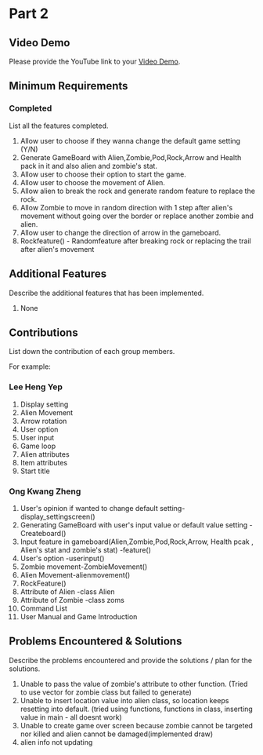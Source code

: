 # Part 2

## Video Demo

Please provide the YouTube link to your [Video Demo](https://youtu.be/Q3Yul_aT9Vg).

## Minimum Requirements

### Completed

List all the features completed.

1. Allow user to choose if they wanna change the default game setting (Y/N)
2. Generate GameBoard with Alien,Zombie,Pod,Rock,Arrow and Health pack in it and also alien and zombie's stat.
3. Allow user to choose their option to start the game.
4. Allow user to choose the movement of Alien.
5. Allow alien to break the rock and generate random feature to replace the rock.
6. Allow Zombie to move in random direction with 1 step after alien's movement without going over the border or replace another zombie and alien.
7. Allow user to change the direction of arrow in the gameboard.
8. Rockfeature() - Randomfeature after breaking rock or replacing the trail after alien's movement

## Additional Features

Describe the additional features that has been implemented.
1. None

## Contributions

List down the contribution of each group members.

For example:

### Lee Heng Yep

1. Display setting
2. Alien Movement 
3. Arrow rotation
4. User option
5. User input
7. Game loop
8. Alien attributes
9. Item attributes
10. Start title

### Ong Kwang Zheng
1. User's opinion if wanted to change default setting- display_settingscreen()
2. Generating GameBoard with user's input value or default value setting -Createboard()
3. Input feature in gameboard(Alien,Zombie,Pod,Rock,Arrow, Health pcak , Alien's stat and zombie's stat) -feature()
4. User's option -userinput()
5. Zombie movement-ZombieMovement()
6. Alien Movement-alienmovement()
7. RockFeature()
8. Attribute of Alien -class Alien
9. Attribute of Zombie -class zoms
10. Command List
11. User Manual and Game Introduction


## Problems Encountered & Solutions

Describe the problems encountered and provide the solutions / plan for the solutions.
1. Unable to pass the value of zombie's attribute to other function. (Tried to use vector for zombie class but failed to generate)
3. Unable to insert location value into alien class, so location keeps resetting into default. (tried using functions, functions in class, inserting value in main - all doesnt work)
4. Unable to create game over screen because zombie cannot be targeted nor killed and alien cannot be damaged(implemented draw)
5. alien info not updating
